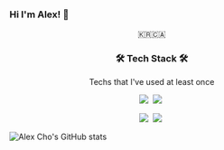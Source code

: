 ### Hi I'm Alex! 👋

<p align="center">
🇰🇷🇨🇦
</p>

<h3 align="center">🛠 Tech Stack 🛠</h3>


<p align="center"> Techs that I've used at least once </p>

<p align="center">
  <img src="https://img.shields.io/badge/Swift-3766AB?style=flat-square&logo=Swift&logoColor=white&color=critical"/></a>&nbsp 
  <img src="https://img.shields.io/badge/Flutter-007396?style=flat-square&logo=Flutter&logoColor=white&color=blue"/></a>&nbsp 
</p>


<p align="center">
  <a href="https://velog.io/@alexcho617"><img src="https://img.shields.io/badge/Tech%20Blog-11B48A?style=flat-square&logo=Vimeo&logoColor=white&link=https://velog.io/@alexcho617"/></a>&nbsp
  <a href="https://www.instagram.com/itssungjin/"><img src="https://img.shields.io/badge/Instagram-E4405F?style=flat-square&logo=Instagram&logoColor=white&link=https://www.instagram.com/itssungjin/"/></a>&nbsp
</p>


![Alex Cho's GitHub stats](https://github-readme-stats.vercel.app/api?username=alexcho617&show_icons=true&theme=swift)

